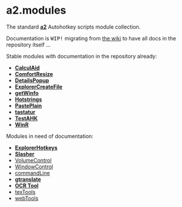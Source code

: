 # a2.modules

The standard [**a2**](https://github.com/ewerybody/a2) Autohotkey scripts module collection.

Documentation is <kbd>WIP!</kbd> migrating from [the wiki](https://github.com/ewerybody/a2.modules/wiki) to have all docs in the repository itself ...

Stable modules with documentation in the repository already:
* [**CalculAid**](https://github.com/ewerybody/a2.modules/tree/master/CalculAid#calculaid)
* [**ComfortResize**](https://github.com/ewerybody/a2.modules/tree/master/ComfortResize#ComfortResize)
* [**DetailsPopup**](https://github.com/ewerybody/a2.modules/tree/master/DetailsPopup#detailspopup)
* [**ExplorerCreateFile**](https://github.com/ewerybody/a2.modules/tree/master/ExplorerCreateFile#ExplorerCreateFile)
* [**getWinfo**](https://github.com/ewerybody/a2.modules/tree/master/getWinfo#getwinfo)
* [**Hotstrings**](https://github.com/ewerybody/a2.modules/tree/master/HotStrings#hotstrings)
* [**PastePlain**](https://github.com/ewerybody/a2.modules/tree/master/PastePlain#pasteplain)
* [**tastatur**](https://github.com/ewerybody/a2.modules/tree/master/tastatur#tastatur)
* [**TestAHK**](https://github.com/ewerybody/a2.modules/tree/master/TestAHK#testahk)
* [**WinR**](https://github.com/ewerybody/a2.modules/tree/master/winr#winr)

Modules in need of documentation:
* [**ExplorerHotkeys**](https://github.com/ewerybody/a2.modules/tree/master/ExplorerHotkeys#ExplorerHotkeys)
* [**Slasher**](https://github.com/ewerybody/a2.modules/tree/master/Slasher#Slasher)
* [VolumeControl](https://github.com/ewerybody/a2.modules/tree/master/VolumeControl#VolumeControl)
* [WindowControl](https://github.com/ewerybody/a2.modules/tree/master/WindowControl#WindowControl)
* [commandLine](https://github.com/ewerybody/a2.modules/tree/master/commandLine#commandLine)
* [**gtranslate**](https://github.com/ewerybody/a2.modules/tree/master/gtranslate#gtranslate)
* [**OCR Tool**](https://github.com/ewerybody/a2.modules/tree/master/ocr_tool#ocr_tool)
* [texTools](https://github.com/ewerybody/a2.modules/tree/master/texTools#texTools)
* [webTools](https://github.com/ewerybody/a2.modules/tree/master/webTools#webTools)
